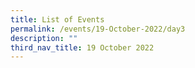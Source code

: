 ```yaml
---
title: List of Events
permalink: /events/19-October-2022/day3
description: ""
third_nav_title: 19 October 2022
---
```

